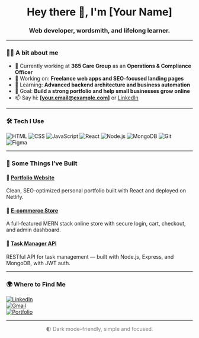 <h1 align="center">Hey there 👋, I'm [Your Name]</h1>
<h3 align="center">Web developer, wordsmith, and lifelong learner.</h3>

---

### 🧑‍💻 A bit about me

- 💼 Currently working at **365 Care Group** as an **Operations & Compliance Officer**
- 🔭 Working on: **Freelance web apps and SEO-focused landing pages**
- 🌱 Learning: **Advanced backend architecture and business automation**
- 🎯 Goal: **Build a strong portfolio and help small businesses grow online**
- 📫 Say hi: **[your.email@example.com]** or [LinkedIn](https://linkedin.com/in/yourusername)

---

### 🛠️ Tech I Use

![HTML](https://img.shields.io/badge/-HTML-E34F26?style=flat&logo=html5&logoColor=white)
![CSS](https://img.shields.io/badge/-CSS-1572B6?style=flat&logo=css3&logoColor=white)
![JavaScript](https://img.shields.io/badge/-JavaScript-F7DF1E?style=flat&logo=javascript&logoColor=black)
![React](https://img.shields.io/badge/-React-61DAFB?style=flat&logo=react&logoColor=black)
![Node.js](https://img.shields.io/badge/-Node.js-339933?style=flat&logo=nodedotjs&logoColor=white)
![MongoDB](https://img.shields.io/badge/-MongoDB-4EA94B?style=flat&logo=mongodb&logoColor=white)
![Git](https://img.shields.io/badge/-Git-F05032?style=flat&logo=git&logoColor=white)
![Figma](https://img.shields.io/badge/-Figma-F24E1E?style=flat&logo=figma&logoColor=white)

---

### 🚀 Some Things I’ve Built

#### 🧩 [Portfolio Website](https://github.com/yourusername/portfolio-site)  
Clean, SEO-optimized personal portfolio built with React and deployed on Netlify.

#### 🛒 [E-commerce Store](https://github.com/yourusername/ecommerce-app)  
A full-featured MERN stack online store with secure login, cart, checkout, and admin dashboard.

#### 📝 [Task Manager API](https://github.com/yourusername/task-api)  
RESTful API for task management — built with Node.js, Express, and MongoDB, with JWT auth.

---

### 🌍 Where to Find Me

[![LinkedIn](https://img.shields.io/badge/LinkedIn-blue?style=flat&logo=linkedin&logoColor=white)](https://linkedin.com/in/yourusername)  
[![Gmail](https://img.shields.io/badge/Email-D14836?style=flat&logo=gmail&logoColor=white)](mailto:your.email@example.com)  
[![Portfolio](https://img.shields.io/badge/Website-black?style=flat&logo=About.me&logoColor=white)](https://yourwebsite.com)

---

<p align="center" style="color:gray;">
🌓 Dark mode–friendly, simple and focused.
</p>
